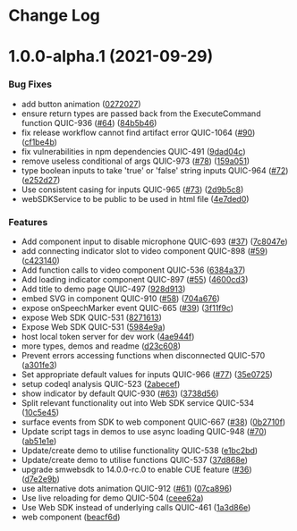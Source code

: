 # Change Log

# 1.0.0-alpha.1 (2021-09-29)


### Bug Fixes

* add button animation ([0272027](https://github.com/soulmachines/sm-web-component/commit/0272027a934dfb16e354f9c8db8d80f4279fa10a))
* ensure return types are passed back from the ExecuteCommand function QUIC-936 ([#64](https://github.com/soulmachines/sm-web-component/issues/64)) ([84b5b46](https://github.com/soulmachines/sm-web-component/commit/84b5b4606e78d02e8b623f902afbfe3065bc2f45))
* fix release workflow cannot find artifact error QUIC-1064 ([#90](https://github.com/soulmachines/sm-web-component/issues/90)) ([cf1be4b](https://github.com/soulmachines/sm-web-component/commit/cf1be4be6cbd75a8f015e926224ac29d7bc27360))
* fix vulnerabilities in npm dependencies QUIC-491 ([9dad04c](https://github.com/soulmachines/sm-web-component/commit/9dad04c66d12821e4a97c953dba4a25b4ef1697a))
* remove useless conditional of args QUIC-973 ([#78](https://github.com/soulmachines/sm-web-component/issues/78)) ([159a051](https://github.com/soulmachines/sm-web-component/commit/159a0514ee8c6e1dc1b2329ca5efbd36b5a87c01))
* type boolean inputs to take 'true' or 'false' string inputs QUIC-964 ([#72](https://github.com/soulmachines/sm-web-component/issues/72)) ([e252d27](https://github.com/soulmachines/sm-web-component/commit/e252d279ef7ef002efa8eb7f5d5d4f2f30dc5072))
* Use consistent casing for inputs QUIC-965 ([#73](https://github.com/soulmachines/sm-web-component/issues/73)) ([2d9b5c8](https://github.com/soulmachines/sm-web-component/commit/2d9b5c8f7ab241ea92a09bb2bc4f8c5559595a06))
* webSDKService to be public to be used in html file ([4e7ded0](https://github.com/soulmachines/sm-web-component/commit/4e7ded058b61d3bcf94767025cfab779a7220dd0))


### Features

* Add component input to disable microphone QUIC-693 ([#37](https://github.com/soulmachines/sm-web-component/issues/37)) ([7c8047e](https://github.com/soulmachines/sm-web-component/commit/7c8047e99e1ee8b810e2ad792f626ad0ede77f67))
* add connecting indicator slot to video component QUIC-898 ([#59](https://github.com/soulmachines/sm-web-component/issues/59)) ([c423140](https://github.com/soulmachines/sm-web-component/commit/c42314011d97eec8bdc7c27260c3fcaed6d94015))
* Add function calls to video component QUIC-536 ([6384a37](https://github.com/soulmachines/sm-web-component/commit/6384a37ec740ba9c3b5ab0017d1221d6a10274eb))
* Add loading indicator component QUIC-897  ([#55](https://github.com/soulmachines/sm-web-component/issues/55)) ([4600cd3](https://github.com/soulmachines/sm-web-component/commit/4600cd39d55a1e2cdd612782dcb1d55a8de43723))
* Add title to demo page QUIC-497 ([928d913](https://github.com/soulmachines/sm-web-component/commit/928d91368a795df08424d6c5c5c1f8ebe4415d21))
* embed SVG in component QUIC-910 ([#58](https://github.com/soulmachines/sm-web-component/issues/58)) ([704a676](https://github.com/soulmachines/sm-web-component/commit/704a676cb3d130331aeffd0b89a56aa6941bc7a5))
* expose onSpeechMarker event QUIC-665 ([#39](https://github.com/soulmachines/sm-web-component/issues/39)) ([3f11f9c](https://github.com/soulmachines/sm-web-component/commit/3f11f9cfba588c83c53f79f20ba4b5f4ad33ea04))
* expose Web SDK QUIC-531 ([8271613](https://github.com/soulmachines/sm-web-component/commit/82716138c8fdd6a6e24da272ba3f1565519472a5))
* Expose Web SDK QUIC-531 ([5984e9a](https://github.com/soulmachines/sm-web-component/commit/5984e9aadd778a788618ce2558f05c7f3b008c27))
* host local token server for dev work ([4ae944f](https://github.com/soulmachines/sm-web-component/commit/4ae944f9a07e9e68cea64084485e2e7c45883154))
* more types, demos and readme ([d23c608](https://github.com/soulmachines/sm-web-component/commit/d23c608d57a8939ed78d0aa02764c1364a6b6cd3))
* Prevent errors accessing functions when disconnected QUIC-570 ([a301fe3](https://github.com/soulmachines/sm-web-component/commit/a301fe3fd0d6949cab48e4f1b500c857a032be40))
* Set appropriate default values for inputs QUIC-966 ([#77](https://github.com/soulmachines/sm-web-component/issues/77)) ([35e0725](https://github.com/soulmachines/sm-web-component/commit/35e072500c46e43fa94fef3d9a5b5e4913b65f6c))
* setup codeql analysis QUIC-523 ([2abecef](https://github.com/soulmachines/sm-web-component/commit/2abecef0e4ca3c93040f41b77ad881f4176acc80))
* show indicator by default QUIC-930 ([#63](https://github.com/soulmachines/sm-web-component/issues/63)) ([3738d56](https://github.com/soulmachines/sm-web-component/commit/3738d5623d2304c84899713e805e9ed5d77ae14d))
* Split relevant functionality out into Web SDK service QUIC-534 ([10c5e45](https://github.com/soulmachines/sm-web-component/commit/10c5e450a0f00cf40e99f0e2a04211cae837345a))
* surface events from SDK to web component QUIC-667 ([#38](https://github.com/soulmachines/sm-web-component/issues/38)) ([0b2710f](https://github.com/soulmachines/sm-web-component/commit/0b2710f49aa70886e0b779a1323c4876dc5c0ddf))
* Update script tags in demos to use async loading QUIC-948 ([#70](https://github.com/soulmachines/sm-web-component/issues/70)) ([ab51e1e](https://github.com/soulmachines/sm-web-component/commit/ab51e1eee062e89f504b85346af8c19c89c33423))
* Update/create demo to utilise functionality QUIC-538 ([e1bc2bd](https://github.com/soulmachines/sm-web-component/commit/e1bc2bdb963b5f0404a987c3649ccc830bc1a20b))
* Update/create demo to utilise functions QUIC-537 ([37d868e](https://github.com/soulmachines/sm-web-component/commit/37d868e05325dea4109cd56c55872a2e195fcb76))
* upgrade smwebsdk to 14.0.0-rc.0 to enable CUE feature ([#36](https://github.com/soulmachines/sm-web-component/issues/36)) ([d7e2e9b](https://github.com/soulmachines/sm-web-component/commit/d7e2e9b7b6f0bbd43c9f969e93c1c57d4d78fa72))
* use alternative dots animation QUIC-912 ([#61](https://github.com/soulmachines/sm-web-component/issues/61)) ([07ca896](https://github.com/soulmachines/sm-web-component/commit/07ca896da084f458d24eb85c2308f9cb11a83f17))
* Use live reloading for demo QUIC-504 ([ceee62a](https://github.com/soulmachines/sm-web-component/commit/ceee62a218d144cbf59aa03b811d350462add989))
* Use Web SDK instead of underlying calls QUIC-461 ([1a3d86e](https://github.com/soulmachines/sm-web-component/commit/1a3d86e743cd6a935c81f187f62cd9ad80dbf502))
* web component ([beacf6d](https://github.com/soulmachines/sm-web-component/commit/beacf6d41ce5f6a74cf39233fec33b8d1ec3b1ff))
